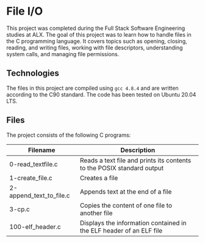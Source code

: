 # File I/O

This project was completed during the Full Stack Software Engineering studies at ALX. The goal of this project was to learn how to handle files in the C programming language. It covers topics such as opening, closing, reading, and writing files, working with file descriptors, understanding system calls, and managing file permissions.

## Technologies

The files in this project are compiled using `gcc 4.8.4` and are written according to the C90 standard. The code has been tested on Ubuntu 20.04 LTS.

## Files

The project consists of the following C programs:

| Filename               | Description                                                       |
|------------------------|-------------------------------------------------------------------|
| 0-read_textfile.c      | Reads a text file and prints its contents to the POSIX standard output |
| 1-create_file.c        | Creates a file                                                    |
| 2-append_text_to_file.c| Appends text at the end of a file                                  |
| 3-cp.c                 | Copies the content of one file to another file                     |
| 100-elf_header.c       | Displays the information contained in the ELF header of an ELF file|

